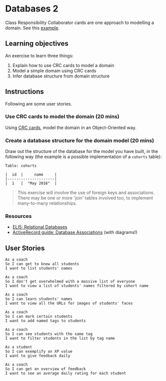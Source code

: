 # Databases 2

Class Responsibility Collaborator cards are one approach to modelling a domain.  See this [example](crc_example.md).

## Learning objectives

An exercise to learn three things:

1. Explain how to use CRC cards to model a domain
2. Model a simple domain using CRC cards
3. Infer database structure from domain structure

## Instructions

Following are some user stories.

### Use CRC cards to model the domain (20 mins)

Using [CRC cards](http://agilemodeling.com/artifacts/crcModel.htm), model the domain in an Object-Oriented way.

### Create a database structure for the domain model (20 mins)

Draw out the structure of the database for the model you have built, in the following way (the example is a possible implementation of a `cohorts` table):

```
Table: cohorts

|  id  |     name     |
|---------------------|
|  1   |  "May 2016"  |
```

> This exercise will involve the use of foreign keys and associations. There may be one or more 'join' tables involved too, to implement many-to-many relationships.

### Resources

- [ELI5: Relational Databases](https://www.reddit.com/r/explainlikeimfive/comments/3qqm9h/eli5_relational_databases/)
- [ActiveRecord guide: Database Associations](http://guides.rubyonrails.org/association_basics.html#the-types-of-associations) (with diagrams!)

## User Stories

```
As a coach
So I can get to know all students
I want to list students' names
```

```
As a coach
So I don't get overwhelmed with a massive list of everyone
I want to view a list of students' names filtered by cohort name
```

```
As a coach
So I can learn students' names
I want to view all the URLs for images of students' faces
```

```
As a coach
So I can mark certain students
I want to add named tags to students
```

```
As a coach
So I can see students with the same tag
I want to filter students in the list by tag name
```

```
As a student
So I can exemplify an XP value
I want to give feedback daily
```

```
As a coach
So I can get an overview of feedback
I want to see an average daily rating for each student
```
